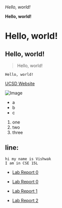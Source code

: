 *Hello, world!*

**Hello, world!**
# Hello, world!
## Hello, world!
> Hello, world!

`Hello, world!`

[UCSD Website](https://ucsd.edu/)

![Image](https://upload.wikimedia.org/wikipedia/en/thumb/4/44/University_of_California%2C_San_Diego_seal.svg/1200px-University_of_California%2C_San_Diego_seal.svg.png)

* a
* b
* c

1. one
2. two
3. three

line:
---

```
hi my name is Vishwak
I am in CSE 15L
```
* [Lab Report 0](lab-report-1-week-0.html)
* [Lab Report 0](https://vpabba03.github.io/cse15l-lab-reports/lab-report-1-week-0.html)


* [Lab Report 1](https://vpabba03.github.io/cse15l-lab-reports/lab-report-1/lab-report-1-week-1.html)
* [Lab Report 2](https://vpabba03.github.io/cse15l-lab-reports/lab-report-2/lab-report-2-week-3.html)

